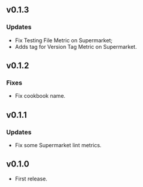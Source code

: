 ## v0.1.3

### Updates

- Fix Testing File Metric on Supermarket;
- Adds tag for Version Tag Metric on Supermarket.

## v0.1.2

### Fixes

- Fix cookbook name.

## v0.1.1

### Updates

- Fix some Supermarket lint metrics.

## v0.1.0

- First release.
